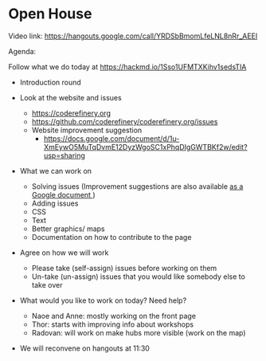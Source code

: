 # Open House

Video link: https://hangouts.google.com/call/YRDSbBmomLfeLNL8nRr_AEEI

Agenda:

Follow what we do today at https://hackmd.io/1Sso1UFMTXKihv1sedsTIA

- Introduction round
- Look at the website and issues
    - https://coderefinery.org
    - https://github.com/coderefinery/coderefinery.org/issues
    - Website improvement suggestion
        - https://docs.google.com/document/d/1u-XmEywO5MuTqDvmE12DyzWgoSC1xPhqDIgGWTBKf2w/edit?usp=sharing

- What we can work on
    - Solving issues (Improvement suggestions are also available [as a Google document ](https://drive.google.com/open?id=1u-XmEywO5MuTqDvmE12DyzWgoSC1xPhqDIgGWTBKf2w))
    - Adding issues
    - CSS
    - Text
    - Better graphics/ maps
    - Documentation on how to contribute to the page
- Agree on how we will work
    - Please take (self-assign) issues before working on them
    - Un-take (un-assign) issues that you would like somebody else to take over
- What would you like to work on today? Need help?
    - Naoe and Anne: mostly working on the front page
    - Thor: starts with improving info about workshops
    - Radovan: will work on make hubs more visible (work on the map)

- We will reconvene on hangouts at 11:30
